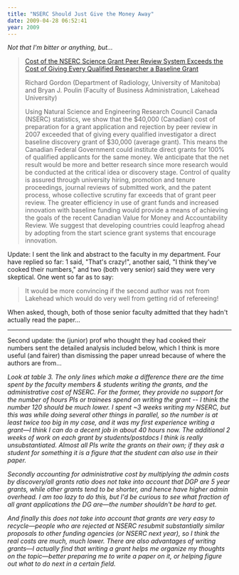 ```yaml
---
title: "NSERC Should Just Give the Money Away"
date: 2009-04-28 06:52:41
year: 2009
---
```

<p><em>Not that I'm bitter or anything, but…</em></p>
<blockquote>
  <p><a href="http://www.informaworld.com/smpp/content~db=all?content=10.1080/08989620802689821">Cost of the NSERC Science Grant Peer Review System Exceeds the Cost of Giving Every Qualified Researcher a Baseline Grant</a></p>
  <p>Richard Gordon (Department of Radiology, University of Manitoba) and Bryan J. Poulin (Faculty of Business Administration, Lakehead University)</p>
  <p>Using Natural Science and Engineering Research Council Canada (NSERC) statistics, we show that the $40,000 (Canadian) cost of preparation for a grant application and rejection by peer review in 2007 exceeded that of giving every qualified investigator a direct baseline discovery grant of $30,000 (average grant). This means the Canadian Federal Government could institute direct grants for 100% of qualified applicants for the same money. We anticipate that the net result would be more and better research since more research would be conducted at the critical idea or discovery stage. Control of quality is assured through university hiring, promotion and tenure proceedings, journal reviews of submitted work, and the patent process, whose collective scrutiny far exceeds that of grant peer review. The greater efficiency in use of grant funds and increased innovation with baseline funding would provide a means of achieving the goals of the recent Canadian Value for Money and Accountability Review. We suggest that developing countries could leapfrog ahead by adopting from the start science grant systems that encourage innovation.</p>
</blockquote>
<p>Update: I sent the link and abstract to the faculty in my department. Four have replied so far: 1 said, "That's crazy!", another said, "I think they've cooked their numbers," and two (both very senior) said they were very skeptical.  One went so far as to say:</p>
<blockquote>
  <p>It would be more convincing if the second author was not from Lakehead which would do very well from getting rid of refereeing!</p>
</blockquote>
<p>
  When asked, though, both of those senior faculty admitted that they hadn't actually read the paper…
</p>
<hr/>
<p>
  Second update: the (junior) prof who thought they had cooked their numbers sent the detailed analysis included below, which I think is more useful (and fairer) than dismissing the paper unread because of where the authors are from…
</p>
<p>
<em>Look at table 3. The only lines which make a difference there are the time spent by the faculty members & students writing the grants, and the administrative cost of NSERC. For the former, they provide no support for the number of hours PIs or trainees spend on writing the grant -- I think the number 120 should be much lower. I spent ~3 weeks writing my NSERC, but this was while doing several other things in parallel, so the number is at least twice too big in my case, and it was my first experience writing a grant—I think I can do a decent job in about 40 hours now. The additional 2 weeks of work on each grant by students/postdocs I think is really unsubstantiated. Almost all PIs write the grants on their own; if they ask a student for something it is a figure that the student can also use in their paper.</em>
</p>
<p>
<em>Secondly accounting for administrative cost by multiplying the admin costs by discovery/all grants ratio does not take into account that DGP are 5 year grants, while other grants tend to be shorter, and hence have higher admin overhead. I am too lazy to do this, but I'd be curious to see what fraction of all grant applications the DG are—the number shouldn't be hard to get.</em>
</p>
<p>
<em>And finally this does not take into account that grants are very easy to recycle—people who are rejected at NSERC resubmit substantially similar proposals to other funding agencies (or NSERC next year), so I think the real costs are much, much lower. There are also advantages of writing grants—I actually find that writing a grant helps me organize my thoughts on the topic—better preparing me to write a paper on it, or helping figure out what to do next in a certain field.</em>
</p>
